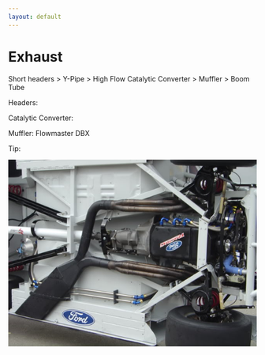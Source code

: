 ```yaml
---
layout: default
---
```


# Exhaust

Short headers > Y-Pipe > High Flow Catalytic Converter > Muffler > Boom Tube


Headers:

Catalytic Converter:

Muffler: Flowmaster DBX

Tip: 

[ ![Boom tube](../images/nascar_boom_tube.jpg) ](../images/nascar_boom_tube.jpg)